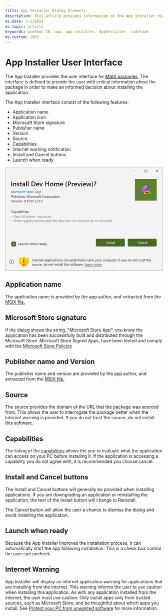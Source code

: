 ```yaml
---
title: App Installer Dialog Elements
description: This article provides information on the App Installer dialog.
ms.date: 7/1/2024
ms.topic: article
keywords: windows 10, uwp, app installer, AppInstaller, sideload
ms.custom: 19H1
---
```


# App Installer User Interface
The App Installer provides the user interface for [MSIX packages](https://learn.microsoft.com/en-us/windows/msix/overview). The interface is defined to provide the user with critical information about the package in order to make an informed decision about installing the application.

The App Installer interface consist of the following features:

* Application name
* Application icon
* Microsoft Store signature
* Publisher name
* Version
* Source
* Capabilities
* Internet warning notification
* Install and Cancel buttons
* Launch when ready

![Smart Dialog](./images/app-installer-ui-dialog.png)

## Application name
The application name is provided by the app author, and extracted from the [MSIX file.](https://learn.microsoft.com/en-us/windows/msix/overview)

## Microsoft Store signature
If the dialog shows the string, "Microsoft Store App", you know the application has been successfully built and distributed through the Microsoft Store. Microsoft Store Signed Apps, have been tested and comply with the [Microsoft Store Policies](https://learn.microsoft.com/en-us/windows/apps/publish/store-policies)

## Publisher name and Version
The publisher name and version are provided by the app author, and extracted from the [MSIX file.](https://learn.microsoft.com/en-us/windows/msix/overview)

## Source
The source provides the domain of the URL that the package was sourced from. This allows the user to interrogate the package better when the Internet warning is provided. If you do not trust the source, do not install this software.

## Capabilities
The listing of the [capabilities](https://learn.microsoft.com/en-us/windows/uwp/packaging/app-capability-declarations) allows the you to evaluate what the application can access on your PC before installing it. If the application is accessing a capability you do not agree with, it is recommended you choose cancel.

## Install and Cancel buttons
The Install and Cancel buttons will generally be provided when installing applications. If you are downgrading an application or reinstalling the application, the text of the Install button will change to Reinstall.

The Cancel button will allow the user a chance to dismiss the dialog and avoid installing the application.

## Launch when ready
Because the App Installer improves the installation process, it can automatically start the app following installation. This is a check box control the user can uncheck.

## Internet Warning
App Installer will display an internet application warning for applications that are installing from the internet. This warning informs the user to use caution when installing this application. As with any application installed from the internet, the user must use caution. Only install apps only from trusted sources, such as Microsoft Store, and be thoughtful about which apps you install. 
See [Protect your PC from unwanted software](https://support.microsoft.com/en-us/windows/protect-your-pc-from-unwanted-software-074a2d74-02db-03dd-8340-9e1822377856) for more information.





